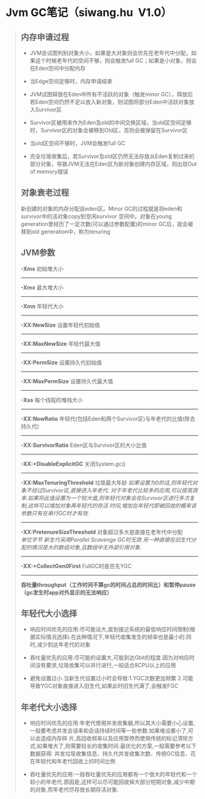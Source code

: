 # Jvm GC笔记（siwang.hu&nbsp;&nbsp;V1.0）  
> ## 内存申请过程  
> + JVM会试图判别对象大小，如果是大对象则会优先在老年代中分配，如果这个时候老年代的空间不够，则会触发full GC；如果是小对象，则会在Eden空间中分配内存  
>  
> + 当Edge空间足够时，内存申请结束  
>  
> + JVM试图释放在Eden中所有不活跃的对象（触发minor GC），释放后若Eden空间仍然不足以放入新对象，则试图将部分Eden中活跃对象放入Survivor区  
>  
> + Survivor区被用来作为Eden及old的中间交换区域，当old区空间足够时，Survivor区的对象会被移到Old区，否则会被保留在Survivor区  
>  
> + 当old区空间不够时，JVM会触发full GC  
>  
> + 完全垃圾收集后，若Survivor及old区仍然无法存放从Eden复制过来的部分对象，导致JVM无法在Eden区为新对象创建内存区域，则出现Out of memory错误  
>  
> ## 对象衰老过程  
> 新创建的对象的内存分配自eden区。Minor GC的过程就是将eden和survivor中的活对象copy到空闲survivor 空间中。对象在young generation里经历了一定次数(可以通过参数配置)的minor GC后，就会被移到old generation中，称为tenuring  
>  
> ## JVM参数  
> **-Xms**	初始堆大小  
> ***  
> **-Xmx**	最大堆大小  
> ***  
> **-Xmn**	年轻代大小  
> ***  
> **-XX:NewSize** 设置年轻代初始值  
> ***  
> **-XX:MaxNewSize** 年轻代最大值  
> ***  
> **-XX:PermSize**	设置持久代初始值  
> ***  
> **-XX:MaxPermSize**  设置持久代最大值  
> ***  
> **-Xss** 每个线程的堆栈大小  
> ***  
> **-XX:NewRatio**	年轻代(包括Eden和两个Survivor区)与年老代的比值(除去持久代)  
> ***  
> **-XX:SurvivorRatio**	Eden区与Survivor区的大小比值  
> ***  
> **-XX:+DisableExplicitGC** 关闭System.gc()  
> ***  
> **-XX:MaxTenuringThreshold**	垃圾最大年龄
> *如果设置为0的话,则年轻代对象不经过Survivor区,直接进入年老代. 对于年老代比较多的应用,可以提高效率.如果将此值设置为一个较大值,则年轻代对象会在Survivor区进行多次复制,这样可以增加对象再年轻代的存活 时间,增加在年轻代即被回收的概率该参数只有在串行GC时才有效.*  
> ***  
> **-XX:PretenureSizeThreshold** 对象超过多大是直接在老年代中分配  
> *单位字节 新生代采用Parallel Scavenge GC时无效
另一种直接在旧生代分配的情况是大的数组对象,且数组中无外部引用对象.*   
> ***  
> **-XX:+CollectGen0First**	FullGC时是否先YGC  
> ***  
> **吞吐量throughput（工作时间不算gc的时间占总的时间比）和暂停pause（gc发生时app对外显示的无法响应）**  
> ## 年轻代大小选择  
> + 响应时间优先的应用:尽可能设大,直到接近系统的最低响应时间限制(根据实际情况选择).在此种情况下,年轻代收集发生的频率也是最小的.同时,减少到达年老代的对象  
>  
> + 吞吐量优先的应用:尽可能的设置大,可能到达Gbit的程度.因为对响应时间没有要求,垃圾收集可以并行进行,一般适合8CPU以上的应用  
>  
> + 避免设置过小.当新生代设置过小时会导致:1.YGC次数更加频繁 2.可能导致YGC对象直接进入旧生代,如果此时旧生代满了,会触发FGC  
>  
> ## 年老代大小选择  
> + 响应时间优先的应用:年老代使用并发收集器,所以其大小需要小心设置,一般要考虑并发会话率和会话持续时间等一些参数.如果堆设置小了,可以会造成内存碎 片,高回收频率以及应用暂停而使用传统的标记清除方式;如果堆大了,则需要较长的收集时间.最优化的方案,一般需要参考以下数据获得:
并发垃圾收集信息、持久代并发收集次数、传统GC信息、花在年轻代和年老代回收上的时间比例  
>  
> + 吞吐量优先的应用:一般吞吐量优先的应用都有一个很大的年轻代和一个较小的年老代.原因是,这样可以尽可能回收掉大部分短期对象,减少中期的对象,而年老代尽存放长期存活对象.  
> 

